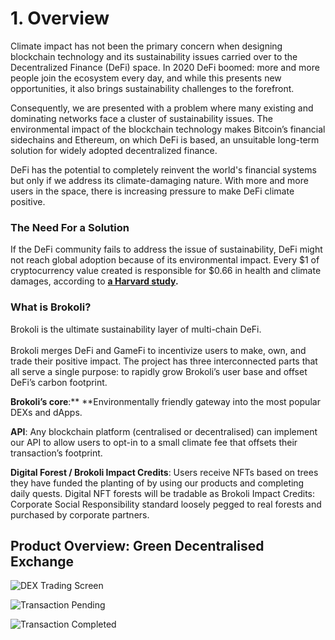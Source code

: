 # 1. Overview

Climate impact has not been the primary concern when designing blockchain technology and its sustainability issues carried over to the Decentralized Finance (DeFi) space. In 2020 DeFi boomed: more and more people join the ecosystem every day, and while this presents new opportunities, it also brings sustainability challenges to the forefront.

Consequently, we are presented with a problem where many existing and dominating networks face a cluster of sustainability issues. The environmental impact of the blockchain technology makes Bitcoin’s financial sidechains and Ethereum, on which DeFi is based, an unsuitable long-term solution for widely adopted decentralized finance.&#x20;

DeFi has the potential to completely reinvent the world's financial systems but only if we address its climate-damaging nature. With more and more users in the space, there is increasing pressure to make DeFi climate positive.

### **The Need For a Solution**

If the DeFi community fails to address the issue of sustainability, DeFi might not reach global adoption because of its environmental impact. Every $1 of cryptocurrency value created is responsible for $0.66 in health and climate damages, according to [**a Harvard study**](https://dash.harvard.edu/bitstream/handle/1/37365412/MARTYNOV-DOCUMENT-2020.pdf?sequence=1)**.**

### **What is Brokoli?**

Brokoli is the ultimate sustainability layer of multi-chain DeFi.\
\
Brokoli merges DeFi and GameFi to incentivize users to make, own, and trade their positive impact. The project has three interconnected parts that all serve a single purpose: to rapidly grow Brokoli’s user base and offset DeFi’s carbon footprint.

**Brokoli’s core**:** **Environmentally friendly gateway into the most popular DEXs and dApps.

**API**: Any blockchain platform (centralised or decentralised) can implement our API to allow users to opt-in to a small climate fee that offsets their transaction’s footprint.

**Digital Forest / Brokoli Impact Credits**: Users receive NFTs based on trees they have funded the planting of by using our products and completing daily quests. Digital NFT forests will be tradable as Brokoli Impact Credits: Corporate Social Responsibility standard loosely pegged to real forests and purchased by corporate partners.

## Product Overview: Green Decentralised Exchange

![DEX Trading Screen](.gitbook/assets/photo\_2021-07-30-13.14.47.jpeg)

![Transaction Pending](.gitbook/assets/photo\_2021-07-30-13.16.37.jpeg)

![Transaction Completed](.gitbook/assets/photo\_2021-07-30-13.17.12.jpeg)
